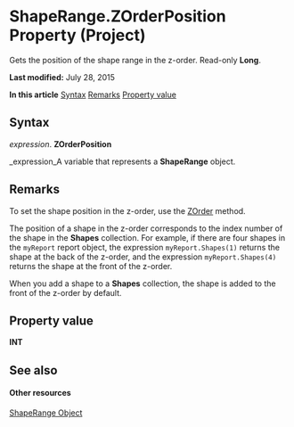 
# ShapeRange.ZOrderPosition Property (Project)
Gets the position of the shape range in the z-order. Read-only  **Long**.

 **Last modified:** July 28, 2015

 **In this article**
 [Syntax](#sectionSection0)
 [Remarks](#sectionSection1)
 [Property value](#sectionSection2)


## Syntax
<a name="sectionSection0"> </a>

 _expression_. **ZOrderPosition**

 _expression_A variable that represents a  **ShapeRange** object.


## Remarks
<a name="sectionSection1"> </a>

To set the shape position in the z-order, use the  [ZOrder](e8badff9-fbe5-b6b8-8c33-68cfde3bef38.md) method.

The position of a shape in the z-order corresponds to the index number of the shape in the  **Shapes** collection. For example, if there are four shapes in the `myReport` report object, the expression `myReport.Shapes(1)` returns the shape at the back of the z-order, and the expression `myReport.Shapes(4)` returns the shape at the front of the z-order.

When you add a shape to a  **Shapes** collection, the shape is added to the front of the z-order by default.


## Property value
<a name="sectionSection2"> </a>

 **INT**


## See also
<a name="sectionSection2"> </a>


#### Other resources


 [ShapeRange Object](315031aa-4b8c-424b-26e7-ce15897beb05.md)
